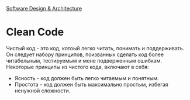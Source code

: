 [Software Design & Architecture](/docs/SoftwareDesign&Architecture/SoftwareDesign&Architecture.md)

# Clean Code

Чистый код - это код, котоый легко читать, понимать  и поддерживать.
Он следует набору принципов, поизванных сделать код более читабельным,
тестируемым и мене подверженным ошибкам.
Некоторые принципы из чистого кода, включают в себя:

 - Ясность - код должен быть легко читаемым и понятным.
 - Простота - код должен быть максимально простым, избегая ненужной сложности.
